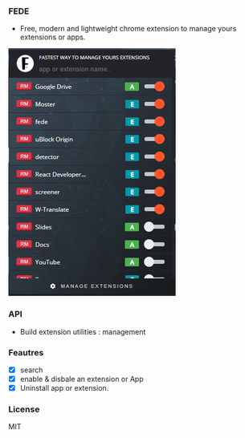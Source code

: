 ### FEDE
- Free, modern and lightweight chrome extension to manage yours extensions or apps.

![Extension toggle](Capture.png)

### API
- Build extension utilities : management

### Feautres
- [x] search
- [x] enable & disbale an extension or App
- [x] Uninstall app or extension.

### License
MIT
